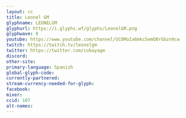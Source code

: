 ```yaml
---
layout: cc
title: Leonel GM
glyphname: LEONELGM
glyphurl: https://i.glyphs.wf/glyphs/LeonelGM.png
glyphwave: 8
youtube: https://www.youtube.com/channel/UC0MoIa6mkc5emQ0rGbzn9cw
twitch: https://twitch.tv/leonelgm
twitter: https://twitter.com/cobayagm
discord: 
other-site: 
primary-language: Spanish
global-glyph-code: 
currently-partnered: 
stream-currency-needed-for-glyph: 
facebook: 
mixer: 
ccid: 107
alt-names: 
---
```


